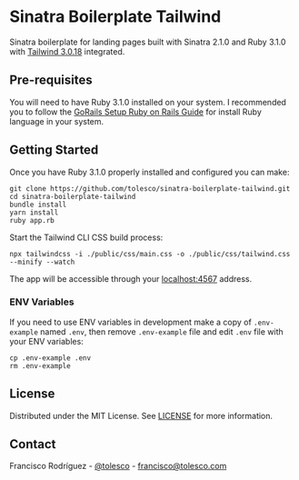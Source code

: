 # Sinatra Boilerplate Tailwind

Sinatra boilerplate for landing pages built with Sinatra 2.1.0 and Ruby 3.1.0 with [Tailwind 3.0.18](https://tailwindcss.com/docs/installation) integrated.

## Pre-requisites

You will need to have Ruby 3.1.0 installed on your system. I recommended you to follow the [GoRails Setup Ruby on Rails Guide](https://gorails.com/setup) for install Ruby language in your system.

## Getting Started

Once you have Ruby 3.1.0 properly installed and configured you can make:
```
git clone https://github.com/tolesco/sinatra-boilerplate-tailwind.git
cd sinatra-boilerplate-tailwind
bundle install
yarn install
ruby app.rb
```

Start the Tailwind CLI CSS build process:
```
npx tailwindcss -i ./public/css/main.css -o ./public/css/tailwind.css --minify --watch
```
The app will be accessible through your [localhost:4567](http://localhost:4567) address.

### ENV Variables

If you need to use ENV variables in development make a copy of `.env-example` named `.env`, then remove `.env-example` file and edit `.env` file with your ENV variables:
```
cp .env-example .env
rm .env-example
```

## License

Distributed under the MIT License. See [LICENSE](LICENSE) for more information.

## Contact

Francisco Rodríguez - [@tolesco](https://github.com/tolesco/) - francisco@tolesco.com

